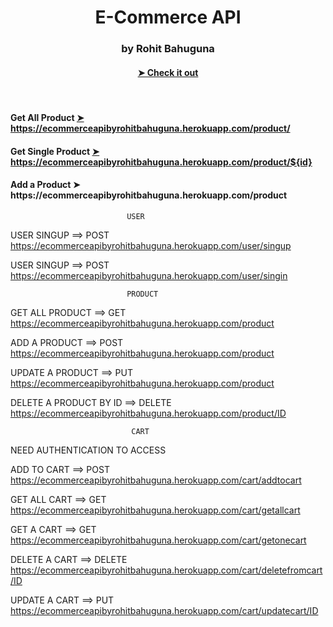 <h1 align="center" >  E-Commerce API </h1>
<h3 align="center">by Rohit Bahuguna </h3>
<h4 align="center"><a href="https://ecommerceapibyrohitbahuguna.herokuapp.com/product"> ➤ Check it out</a></h4>
<br/>
<h4 align="left">Get All Product <a href="https://ecommerceapibyrohitbahuguna.herokuapp.com/product/">➤ https://ecommerceapibyrohitbahuguna.herokuapp.com/product/</a></h4>

<h4 align="left">Get Single Product <a href="https://ecommerceapibyrohitbahuguna.herokuapp.com/product/01"> ➤ https://ecommerceapibyrohitbahuguna.herokuapp.com/product/${id}</a></h4>
<h4 align="left">Add a Product  ➤  https://ecommerceapibyrohitbahuguna.herokuapp.com/product </h4>





                              USER


USER SINGUP  ==> POST
https://ecommerceapibyrohitbahuguna.herokuapp.com/user/singup

USER SINGUP  ==> POST
https://ecommerceapibyrohitbahuguna.herokuapp.com/user/singin


                              PRODUCT

 
GET ALL PRODUCT ==> GET
https://ecommerceapibyrohitbahuguna.herokuapp.com/product

ADD A PRODUCT  ==> POST
https://ecommerceapibyrohitbahuguna.herokuapp.com/product


UPDATE A PRODUCT  ==> PUT
https://ecommerceapibyrohitbahuguna.herokuapp.com/product


DELETE A PRODUCT BY ID ==> DELETE
https://ecommerceapibyrohitbahuguna.herokuapp.com/product/ID

   
                               CART
                               
NEED AUTHENTICATION TO ACCESS
                                
ADD TO CART ==> POST                           
https://ecommerceapibyrohitbahuguna.herokuapp.com/cart/addtocart

GET ALL CART ==> GET
https://ecommerceapibyrohitbahuguna.herokuapp.com/cart/getallcart

GET A CART ==> GET
https://ecommerceapibyrohitbahuguna.herokuapp.com/cart/getonecart

DELETE A CART ==> DELETE
https://ecommerceapibyrohitbahuguna.herokuapp.com/cart/deletefromcart/ID


UPDATE A CART ==> PUT
https://ecommerceapibyrohitbahuguna.herokuapp.com/cart/updatecart/ID
